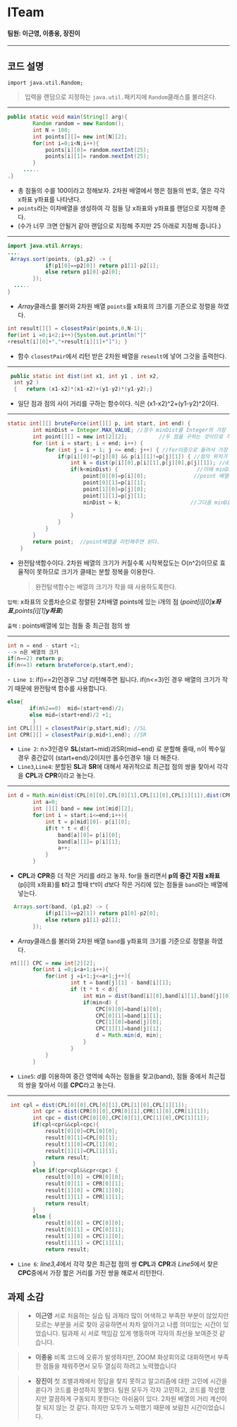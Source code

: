 # ITeam
#### 팀원: 이근영, 이종웅, 장진이
---
## 코드 설명

```import java.util.Random;```
>입력을 랜덤으로 지정하는 `java.util.`패키지에 `Random`클래스를 불러온다.

---

```Java
public static void main(String[] arg){
        Random random = new Random();
        int N = 100;
        int points[][]= new int[N][2];
        for(int i=0;i<N;i++){
            points[i][0]= random.nextInt(25);
            points[i][1]= random.nextInt(25);
        }
     .....    
.}
```
- 총 점들의 수를 100이라고 정해보자.
     2차원 배열에서 행은 점들의 번호, 열은 각각 x좌표 y좌표를 나타낸다.
 -  `points`라는 이차배열을 생성하여  각 점들 당 x좌표와 y좌표를 랜덤으로 지정해 준다.
 -   (수가 너무 크면 안될거 같아 랜덤으로 지정해 주지만 25 아래로 지정해 줍니다.)
---
```Java
import java.util.Arrays;
....
 Arrays.sort(points, (p1,p2) -> {
            if(p1[0]==p2[0]) return p1[1]-p2[1];
            else return p1[0]-p2[0];
        });
  .....
}
```
- *Array*클래스를 불러와 2차원 배열 `points`를 x좌표의 크기를 기준으로 정렬을 하였다.
```Java
int result[][] = closestPair(points,0,N-1);
for(int i =0;i<2;i++){System.out.println("["
+result[i][0]+","+result[i][1]+"]"); }
```
- 함수 `closestPair`에서 리턴 받은 2차원 배열을 `reseult`에 넣어 그것을 출력한다.
---
```Java
 public static int dist(int x1, int y1 , int x2,
  int y2 ) 
  {   return (x1-x2)*(x1-x2)+(y1-y2)*(y1-y2);}
 ```       
- 일단 점과 점의 사이 거리를 구하는 함수이다. 
    식은 (x1-x2)^2+(y1-y2)^2이다.
---
```Java
static int[][] bruteForce(int[][] p, int start, int end) {
        int minDist = Integer.MAX_VALUE; //정수 minDist를 Integer의 가장 큰값으로 초기화해준다.
        int point[][] = new int[2][2];          //두 점을 구하는 것이므로 각각 행과 열의 크기를 2로 해준다.
        for (int i = start; i < end; i++) {
            for (int j = i + 1; j <= end; j++) { //for이중으로 돌려서 가장 가까운 거리에 있는 두 점을 찾아보자.
                if(p[i][0]!=p[j][0] && p[i][1]!=p[j][1]) { //점의 위치가 같지 않은 경우중에서
                    int k = dist(p[i][0],p[i][1],p[j][0],p[j][1]); //dist 함수를 이용해 결과 값을 k로 넣는다.
                    if(k<minDist) {                         //이때 minDist보다 구한 k 값이 더 작은 경우에
                        point[0][0]=p[i][0];               //point 배열에 각 점의 위치를 대입해준다.
                        point[0][1]=p[i][1];
                        point[1][0]=p[j][0];
                        point[1][1]=p[j][1];
                        minDist = k;                      //그다음 minDist에 k값을 넣는다.
                      
                    }
                }
            }
        }
        return point;  //point배열을 리턴해주면 된다. 
    }
 ```
 
- 완전탐색함수이다. 2차원 배열의 크기가 커질수록 시작복잡도는 O(n^2)이므로 효율적이 못하므로 크기가 클때는 분할 정복을 이용한다.
	> 완전탐색함수는 배열의 크기가 작을 때 사용하도록한다.


`입력`: x좌표의 오름차순으로 정렬된 2차배열 points에 있는 i개의 점 (*point[i][0]**x좌표***,*points[i][1]**y좌표***)

`출력` : points배열에 있는 점들 중 최근점 점의 쌍 

---
```Java
int n = end - start +1;
--> n은 배열의 크기
if(n==2) return p;
if(n<=3) return bruteForce(p,start,end);
```
-` Line 1`: if(i==2)인경우 그냥 리턴해주면 됩니다.
              if(n<=3)인 경우 배열의 크기가 작기 때문에 완전탐색 함수를 사용합니다.

```Java
else{
       if(n%2==0)  mid=(start+end)/2;
       else mid=(start+end)/2 +1;
        }
int CPL[][] = closestPair(p,start,mid); //SL
int CPR[][] = closestPair(p,mid+1,end); //SR
```
- `Line 2`: n>3인경우 **SL**(start\~mid)과SR(mid\~end) 로 분할해 줄때, n이 짝수일 경우  중간값이 (start+end)/2이지만 홀수인경우 1을 더 해준다.
- `Line3`,`Line4`: 분할된 **SL**과 **SR**에 대해서 재귀적으로 최근접 점의 쌍을 찾아서 각각을 **CPL**과 **CPR**이라고 놓는다.
---
```Java
int d = Math.min(dist(CPL[0][0],CPL[0][1],CPL[1][0],CPL[1][1]),dist(CPR[0][0],CPR[0][1],CPR[1][0],CPR[1][1]));
        int a=0;
        int [][] band = new int[mid][2];
        for(int i = start;i<=end;i++){
            int t = p[mid][0]- p[i][0];
            if(t * t < d){
                band[a][0]= p[i][0];
                band[a][1]= p[i][1];
                a++;
            }
        }
```

- **CPL**과 **CPR**중 더 작은 거리를 d라고 놓자. 
for을 돌리면서  **p의 중간 지점 x좌표**(p[i]의 x좌표)를 **t**라고 할때 t^t이 *d*보다 작은 거리에 있는 점들을 `band`라는 배열에 넣는다.

```Java
  Arrays.sort(band, (p1,p2) -> {
            if(p1[1]==p2[1]) return p1[0]-p2[0];
            else return p1[1]-p2[1];
        });
```
- *Array*클래스를 불러와 2차원 배열 `band`를 y좌표의 크기를 기준으로 정렬을 하였다.

```Java 
 nt[][] CPC = new int[2][2];
        for(int i =0;i<a+1;i++){
            for(int j =i+1;j<=a+1;j++){
                    int t = band[j][1] - band[i][1];
                    if (t * t < d){
                        int min = dist(band[i][0],band[i][1],band[j][0],band[j][1]);
                        if(min<d) {
                            CPC[0][0]=band[i][0];
                            CPC[0][1]=band[i][1];
                            CPC[1][0]=band[j][0];
                            CPC[1][1]=band[j][1];
                            d = Math.min(d, min);
                        }
                    }
            }
        }
```
- `Line5`: *d*를 이용하여 중간 영역에 속하는 점들을 찾고(band), 점들 중에서 최근접의 쌍을 찾아서 이를 **CPC**라고 놓는다.

---

```Java
 int cpl = dist(CPL[0][0],CPL[0][1],CPL[1][0],CPL[1][1]);
        int cpr = dist(CPR[0][0],CPR[0][1],CPR[1][0],CPR[1][1]);
        int cpc = dist(CPC[0][0],CPC[0][1],CPC[1][0],CPC[1][1]);
        if(cpl<cpr&&cpl<cpc){
            result[0][0]=CPL[0][0];
            result[0][1]=CPL[0][1];
            result[1][0]=CPL[1][0];
            result[1][1]=CPL[1][1];
            return result;
        }
        else if(cpr<cpl&&cpr<cpc) {
            result[0][0] = CPR[0][0];
            result[0][1] = CPR[0][1];
            result[1][0] = CPR[1][0];
            result[1][1] = CPR[1][1];
            return result;
        }
        else {
            result[0][0] = CPC[0][0];
            result[0][1] = CPC[0][1];
            result[1][0] = CPC[1][0];
            result[1][1] = CPC[1][1];
            return result;
 ```         
- `Line 6`:  *line3,4*에서 각각 찾은 최근접 점의 쌍 **CPL**과 **CPR**과 *Line5*에서 찾은 **CPC**중에서 가장 짧은 거리를 가진 쌍을 해로서 리턴한다.

## 과제 소감
> - __이근영__
> 서로 처음하는 실습 팀 과제라 많이 어색하고 부족한 부분이 않았지만 모르는 부분을 서로 찾아 공유하면서 차차 알아가고 나름 의미있는 시간이 있었습니다. 팀과제 시 서로 책임감 있게 행동하며 각자의 최선을 보여준것 같습니다.

 > - __이종웅__
 > 비록 코드에 오류가 발생하지만, ZOOM 화상회의로 대화하면서 부족한 점들을 채워주면서 모두 열심히 하려고 노력했습니다

> - __장진이__
> 첫 조별과제에서 정답을 찾지 못하고 알고리즘에 대한 고민에 시간을 쏟다가 코드를 완성하지 못했다. 팀원 모두가 각자 고민하고, 코드를 작성했지만 깔끔하게 구동되지 못한다는 아쉬움이 있다. 2차원 배열의 거리 계산이 잘 되지 않는 것 같다. 하지만 모두가 노력했기 때문에 보람찬 시간이었습니다.

